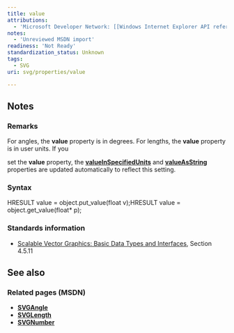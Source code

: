 ```yaml
---
title: value
attributions:
  - 'Microsoft Developer Network: [[Windows Internet Explorer API reference](http://msdn.microsoft.com/en-us/library/ie/hh828809%28v=vs.85%29.aspx) Article]'
notes:
  - 'Unreviewed MSDN import'
readiness: 'Not Ready'
standardization_status: Unknown
tags:
  - SVG
uri: svg/properties/value

---
```

## Notes

### Remarks

For angles, the **value** property is in degrees. For lengths, the **value** property is in user units. If you

set the **value** property, the [**valueInSpecifiedUnits**](/svg/properties/valueInSpecifiedUnits) and [**valueAsString**](/svg/properties/valueAsString) properties are updated automatically to reflect this setting.

### Syntax

HRESULT value = object.put\_value(float v);HRESULT value = object.get\_value(float\* p);

### Standards information

-   [Scalable Vector Graphics: Basic Data Types and Interfaces](http://go.microsoft.com/fwlink/p/?linkid=204732), Section 4.5.11

## See also

### Related pages (MSDN)

-   [**SVGAngle**](/svg/objects/SVGAngle)
-   [**SVGLength**](/svg/objects/SVGLength)
-   [**SVGNumber**](/svg/objects/SVGNumber)
